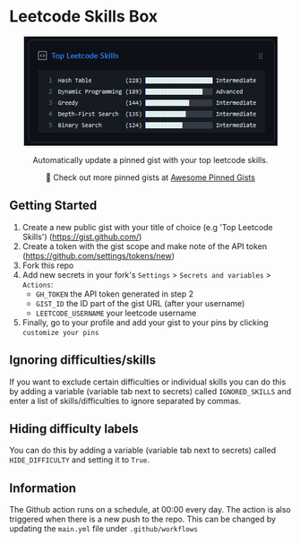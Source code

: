 # Leetcode Skills Box
<p align="center">
   <img src="leetcode-skills-box.png">
   <p align="center">Automatically update a pinned gist with your top leetcode skills.</p>
   <p align="center">📌 Check out more pinned gists at <a href="https://github.com/matchai/awesome-pinned-gists">Awesome Pinned Gists</a></p>
</p>

## Getting Started
1. Create a new public gist with your title of choice (e.g 'Top Leetcode Skills') (https://gist.github.com/)
2. Create a token with the gist scope and make note of the API token (https://github.com/settings/tokens/new)
3. Fork this repo
4. Add new secrets in your fork's `Settings` > `Secrets and variables` > `Actions`:
   - `GH_TOKEN` the API token generated in step 2
   - `GIST_ID` the ID part of the gist URL (after your username)
   - `LEETCODE_USERNAME` your leetcode username
5. Finally, go to your profile and add your gist to your pins by clicking ```customize your pins```

## Ignoring difficulties/skills
If you want to exclude certain difficulties or individual skills you can do this by adding a variable (variable tab next to secrets) called `IGNORED_SKILLS` and enter a list of skills/difficulties to ignore separated by commas.

## Hiding difficulty labels
You can do this by adding a variable (variable tab next to secrets) called `HIDE_DIFFICULTY` and setting it to `True`.

## Information
The Github action runs on a schedule, at 00:00 every day. The action is also triggered when there is a new push to the repo. This can be changed by updating the `main.yml` file under `.github/workflows`
